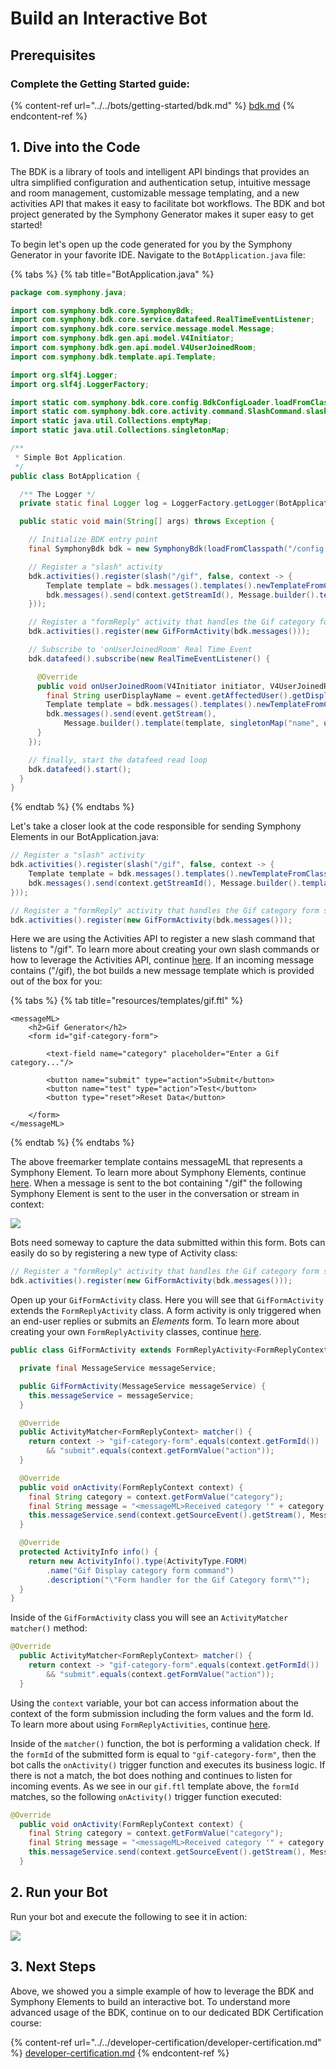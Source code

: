 # Build an Interactive Bot

## Prerequisites

### Complete the Getting Started guide:

{% content-ref url="../../bots/getting-started/bdk.md" %}
[bdk.md](../../bots/getting-started/bdk.md)
{% endcontent-ref %}

## 1. Dive into the Code

The BDK is a library of tools and intelligent API bindings that provides an ultra simplified configuration and authentication setup, intuitive message and room management, customizable message templating, and a new activities API that makes it easy to facilitate bot workflows.  The BDK and bot project generated by the Symphony Generator makes it super easy to get started! &#x20;

To begin let's open up the code generated for you by the Symphony Generator in your favorite IDE.  Navigate to the `BotApplication.java` file:&#x20;

{% tabs %}
{% tab title="BotApplication.java" %}
```java
package com.symphony.java;

import com.symphony.bdk.core.SymphonyBdk;
import com.symphony.bdk.core.service.datafeed.RealTimeEventListener;
import com.symphony.bdk.core.service.message.model.Message;
import com.symphony.bdk.gen.api.model.V4Initiator;
import com.symphony.bdk.gen.api.model.V4UserJoinedRoom;
import com.symphony.bdk.template.api.Template;

import org.slf4j.Logger;
import org.slf4j.LoggerFactory;

import static com.symphony.bdk.core.config.BdkConfigLoader.loadFromClasspath;
import static com.symphony.bdk.core.activity.command.SlashCommand.slash;
import static java.util.Collections.emptyMap;
import static java.util.Collections.singletonMap;

/**
 * Simple Bot Application.
 */
public class BotApplication {

  /** The Logger */
  private static final Logger log = LoggerFactory.getLogger(BotApplication.class);

  public static void main(String[] args) throws Exception {

    // Initialize BDK entry point
    final SymphonyBdk bdk = new SymphonyBdk(loadFromClasspath("/config.yaml"));

    // Register a "slash" activity
    bdk.activities().register(slash("/gif", false, context -> {
        Template template = bdk.messages().templates().newTemplateFromClasspath("/templates/gif.ftl");
        bdk.messages().send(context.getStreamId(), Message.builder().template(template).build());
    }));

    // Register a "formReply" activity that handles the Gif category form submission
    bdk.activities().register(new GifFormActivity(bdk.messages()));

    // Subscribe to 'onUserJoinedRoom' Real Time Event
    bdk.datafeed().subscribe(new RealTimeEventListener() {

      @Override
      public void onUserJoinedRoom(V4Initiator initiator, V4UserJoinedRoom event) {
        final String userDisplayName = event.getAffectedUser().getDisplayName();
        Template template = bdk.messages().templates().newTemplateFromClasspath("/templates/welcome.ftl");
        bdk.messages().send(event.getStream(),
            Message.builder().template(template, singletonMap("name", userDisplayName)).build());
      }
    });

    // finally, start the datafeed read loop
    bdk.datafeed().start();
  }
}
```
{% endtab %}
{% endtabs %}

Let's take a closer look at the code responsible for sending Symphony Elements in our BotApplication.java:

```java
// Register a "slash" activity
bdk.activities().register(slash("/gif", false, context -> {
    Template template = bdk.messages().templates().newTemplateFromClasspath("/templates/gif.ftl");
    bdk.messages().send(context.getStreamId(), Message.builder().template(template).build());
}));

// Register a "formReply" activity that handles the Gif category form submission
bdk.activities().register(new GifFormActivity(bdk.messages()));
```

Here we are using the Activities API to register a new slash command that listens to "/gif".  To learn more about creating your own slash commands or how to leverage the Activities API, continue [here](./#activities-api). If an incoming message contains ("/gif), the bot builds a new message template which is provided out of the box for you:

{% tabs %}
{% tab title="resources/templates/gif.ftl" %}
```markup
<messageML>
    <h2>Gif Generator</h2>
    <form id="gif-category-form">

        <text-field name="category" placeholder="Enter a Gif category..."/>

        <button name="submit" type="action">Submit</button>
        <button name="test" type="action">Test</button>
        <button type="reset">Reset Data</button>

    </form>
</messageML>

```
{% endtab %}
{% endtabs %}

The above freemarker template contains messageML that represents a Symphony Element. To learn more about Symphony Elements, continue [here](../../bots/messages/overview-of-messageml/symphony-elements-1/). When a message is sent to the bot containing "/gif" the following Symphony Element is sent to the user in the conversation or stream in context:

![](<../../.gitbook/assets/Screen Shot 2020-12-11 at 1.06.13 PM.png>)

Bots need someway to capture the data submitted within this form.  Bots can easily do so by registering a new type of Activity class:

```java
// Register a "formReply" activity that handles the Gif category form submission
bdk.activities().register(new GifFormActivity(bdk.messages()));
```

Open up your `GifFormActivity` class.  Here you will see that `GifFormActivity` extends the `FormReplyActivity` class.  A form activity is only triggered when an end-user replies or submits an _Elements_ form.  To learn more about creating your own `FormReplyActivity` classes, continue [here](./#form-activities).

```java
public class GifFormActivity extends FormReplyActivity<FormReplyContext> {

  private final MessageService messageService;

  public GifFormActivity(MessageService messageService) {
    this.messageService = messageService;
  }

  @Override
  public ActivityMatcher<FormReplyContext> matcher() {
    return context -> "gif-category-form".equals(context.getFormId())
        && "submit".equals(context.getFormValue("action"));
  }

  @Override
  public void onActivity(FormReplyContext context) {
    final String category = context.getFormValue("category");
    final String message = "<messageML>Received category '" + category + "'</messageML>";
    this.messageService.send(context.getSourceEvent().getStream(), Message.builder().content(message).build());
  }

  @Override
  protected ActivityInfo info() {
    return new ActivityInfo().type(ActivityType.FORM)
        .name("Gif Display category form command")
        .description("\"Form handler for the Gif Category form\"");
  }
}
```

Inside of the `GifFormActivity` class you will see an `ActivityMatcher matcher()` method:&#x20;

```java
@Override
  public ActivityMatcher<FormReplyContext> matcher() {
    return context -> "gif-category-form".equals(context.getFormId())
        && "submit".equals(context.getFormValue("action"));
  }
```

Using the `context` variable, your bot can access information about the context of the form submission including the form values and the form Id.  To learn more about using `FormReplyActivities`, continue [here](./#form-activities).

Inside of the `matcher()` function, the bot is performing a validation check.  If the `formId` of the submitted form is equal to `"gif-category-form"`, then the bot calls the `onActivity()` trigger function and executes its business logic.  If there is not a match, the bot does nothing and continues to listen for incoming events.  As we see in our `gif.ftl` template above, the `formId` matches, so the following `onActivity()` trigger function executed:

```java
@Override
  public void onActivity(FormReplyContext context) {
    final String category = context.getFormValue("category");
    final String message = "<messageML>Received category '" + category + "'</messageML>";
    this.messageService.send(context.getSourceEvent().getStream(), Message.builder().content(message).build());
  }
```

## 2.  Run your Bot

Run your bot and execute the following to see it in action:

![](<../../.gitbook/assets/Screen Shot 2020-12-11 at 1.20.33 PM.png>)

## 3.  Next Steps

Above, we showed you a simple example of how to leverage the BDK and Symphony Elements to build an interactive bot. To understand more advanced usage of the BDK, continue on to our dedicated BDK Certification course:

{% content-ref url="../../developer-certification/developer-certification.md" %}
[developer-certification.md](../../developer-certification/developer-certification.md)
{% endcontent-ref %}
